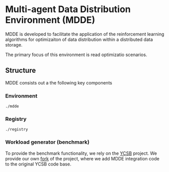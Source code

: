 <!-- omit in toc -->
# Multi-agent Data Distribution Environment (MDDE)

MDDE is developed to facilitate the application of the reinforcement learning algorithms for optimizaiton of data distribution within a distributed data storage. 

The primary focus of this environment is read optimizatio scenarios.

## Structure

MDDE consists out a the following key components

### Environment
`./mdde` 

### Registry
`./registry`

### Workload generator (benchmark)

To provide the benchmark functionality, we rely on the [YCSB](https://github.com/brianfrankcooper/YCSB) project. We provide our own [fork](https://github.com/jcridev/YCSB/tree/redis-mdde-client) of the project, where we add MDDE integration code to the original YCSB code base.

